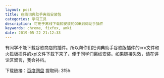 ```yaml
---
layout: post
title: 在线词典助手离线安装包
categories: 学习工具
description: 可用于离线下载和安装的ODH划词助手插件
keywords: chrome, fixfox, anki
date: 2019-05-22 21:12:33
---
```


有同学不能下载谷歌商店的插件。所以帮你们把词典助手谷歌版插件的crx文件和火狐版插件的xpi文件下载下来了，便于同学们离线安装。如果链接失效，请在评论区留言，我会补档。

下载链接：[百度网盘](https://pan.baidu.com/s/17RWqwD88NuPpkNhPm8Ph6A)   提取码: 3f5h 

